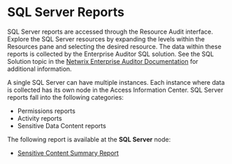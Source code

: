 # SQL Server Reports

SQL Server reports are accessed through the Resource Audit interface. Explore the SQL Server
resources by expanding the levels within the Resources pane and selecting the desired resource. The
data within these reports is collected by the Enterprise Auditor SQL solution. See the SQL Solution
topic in the
[Netwrix Enterprise Auditor Documentation](https://helpcenter.netwrix.com/category/accessanalyzer)
for additional information.

A single SQL Server can have multiple instances. Each instance where data is collected has its own
node in the Access Information Center. SQL Server reports fall into the following categories:

- Permissions reports
- Activity reports
- Sensitive Data Content reports

The following report is available at the **SQL Server** node:

- [Sensitive Content Summary Report](/docs/accessinformationcenter/11.6/access/informationcenter/resourceaudit/sql/sensitivecontentsummary.md)
